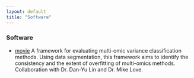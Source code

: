 ```yaml
---
layout: default
title: "Software"
---
```


### Software

* <a class="btn btn-primary"
href="https://github.com/mccabes292/movie"
type="button">movie</a>  A framework for evaluating multi-omic variance classification methods. Using data segmentation, this framework aims to
  identify the consistency and the extent of overfitting of
  multi-omics methods. Collaboration with Dr. Dan-Yu Lin and Dr. Mike Love.
